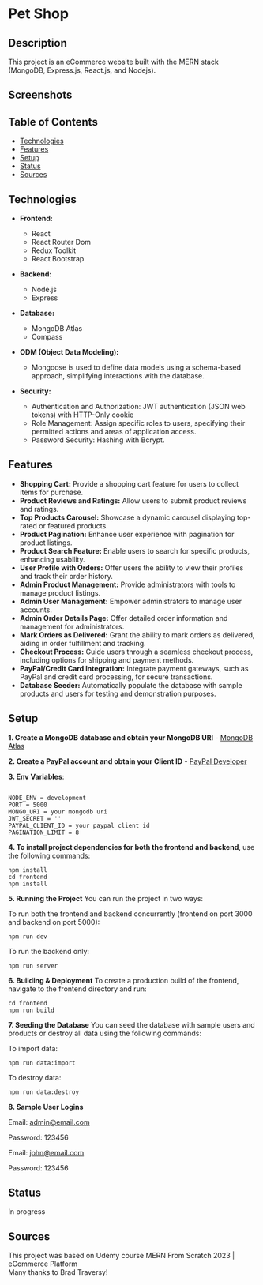 # Pet Shop

## Description

This project is an eCommerce website built with the MERN stack (MongoDB, Express.js, React.js, and Nodejs).

## Screenshots

<!-- Add screenshots here -->

## Table of Contents

- [Technologies](#technologies)
- [Features](#features)
- [Setup](#setup)
- [Status](#status)
- [Sources](#sources)

## Technologies

- **Frontend:**
  - React
  - React Router Dom
  - Redux Toolkit
  - React Bootstrap

- **Backend:**
  - Node.js
  - Express

- **Database:**
  - MongoDB Atlas
  - Compass

- **ODM (Object Data Modeling):**
  - Mongoose is used to define data models using a schema-based approach, simplifying interactions with the database.

- **Security:**
  - Authentication and Authorization: JWT authentication (JSON web tokens) with HTTP-Only cookie
  - Role Management: Assign specific roles to users, specifying their permitted actions and areas of application access.
  - Password Security: Hashing with Bcrypt.

## Features

- **Shopping Cart:** Provide a shopping cart feature for users to collect items for purchase.
- **Product Reviews and Ratings:** Allow users to submit product reviews and ratings.
- **Top Products Carousel:** Showcase a dynamic carousel displaying top-rated or featured products.
- **Product Pagination:** Enhance user experience with pagination for product listings.
- **Product Search Feature:** Enable users to search for specific products, enhancing usability.
- **User Profile with Orders:** Offer users the ability to view their profiles and track their order history.
- **Admin Product Management:** Provide administrators with tools to manage product listings.
- **Admin User Management:** Empower administrators to manage user accounts.
- **Admin Order Details Page:** Offer detailed order information and management for administrators.
- **Mark Orders as Delivered:** Grant the ability to mark orders as delivered, aiding in order fulfillment and tracking.
- **Checkout Process:** Guide users through a seamless checkout process, including options for shipping and payment methods.
- **PayPal/Credit Card Integration:** Integrate payment gateways, such as PayPal and credit card processing, for secure transactions.
- **Database Seeder:** Automatically populate the database with sample products and users for testing and demonstration purposes.

## Setup

**1. Create a MongoDB database and obtain your MongoDB URI** - [MongoDB Atlas](https://www.mongodb.com/cloud/atlas)  

**2. Create a PayPal account and obtain your Client ID** - [PayPal Developer](https://developer.paypal.com/)  

**3. Env Variables**:
```dotenv

NODE_ENV = development
PORT = 5000
MONGO_URI = your mongodb uri
JWT_SECRET = ''
PAYPAL_CLIENT_ID = your paypal client id
PAGINATION_LIMIT = 8
``` 
**4. To install project dependencies for both the frontend and backend**, use the following commands:
```dotenv
npm install
cd frontend
npm install
```
**5. Running the Project**
You can run the project in two ways:

To run both the frontend and backend concurrently (frontend on port 3000 and backend on port 5000):
```dotenv
npm run dev
```
To run the backend only:
```dotenv
npm run server
```
**6. Building & Deployment**
To create a production build of the frontend, navigate to the frontend directory and run:
```dotenv
cd frontend
npm run build
```
**7. Seeding the Database**
You can seed the database with sample users and products or destroy all data using the following commands:

To import data:

```dotenv
npm run data:import
```
To destroy data:
```dotenv
npm run data:destroy
```
**8. Sample User Logins**
    
Email: admin@email.com

Password: 123456


Email: john@email.com  

Password: 123456  

## Status  
In progress
## Sources  
This project was based on Udemy course MERN From Scratch 2023 | eCommerce Platform   
Many thanks to Brad Traversy!




